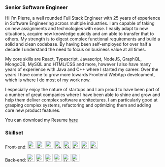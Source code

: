 ### Senior Software Engineer

Hi I’m Pierre, 
a well rounded Full Stack Engineer with 25 years of experience in Software Engineering across multiple industries. I am capable of taking on new assignments and technologies with ease. I easily adapt to new situations, acquire new knowledge quickly and am able to transfer that to others. My strength is to digest complex functional requirements and build a solid and clean codebase. By having been self-employed for over half a decade I understand the need to focus on business value at all times.

My core skills are React, Typescript, Javascript, NodeJS, GraphQL, MongoDB, MySQL and HTML/CSS and more, however I also have many years of experience with Java and C++ where I started my career. Over the years I have come to grow more towards Frontend WebApp development, which is where I do most of my work now.

I especially enjoy the nature of startups and I am proud to have been part of a number of great companies where I have been able to shine and grow and help them deliver complex software architectures. I am particularly good at grasping complex systems, refactoring and optimizing them and adding core new product features.

You can download my Resume [here](https://github.com/pierreh/pierreh/raw/main/PierreHavelaar%20Resume.pdf)

### Skillset
Front-end: 
<img src="https://camo.githubusercontent.com/ab4c3c731a174a63df861f7b118d6c8a6c52040a021a552628db877bd518fe84/68747470733a2f2f696d672e736869656c64732e696f2f62616467652f72656163742d2532333230323332612e7376673f7374796c653d666f722d7468652d6261646765266c6f676f3d7265616374266c6f676f436f6c6f723d253233363144414642" alt="React" style="max-width: 100%;" height="25px">
<img src="https://camo.githubusercontent.com/1fd83b444c69021016fa88c4da14c838aa05b2c6a41a397b271b0bd2a3db8b27/68747470733a2f2f696d672e736869656c64732e696f2f62616467652f2d547970655363726970742d3030374143433f7374796c653d666c61742d737175617265266c6f676f3d74797065736372697074266c696e6b3d68747470733a2f2f6769746875622e636f6d2f69616d67726966666f6e2f" alt="TypeScript" style="max-width: 100%;" height="25px">
<img src="https://camo.githubusercontent.com/e7fb1dea9bc0a6fe6a36367b8beac6b466fff3fca562129c73e6163e14f690b8/68747470733a2f2f696d672e736869656c64732e696f2f62616467652f2d4a6176615363726970742d626c61636b3f7374796c653d666c61742d737175617265266c6f676f3d6a617661736372697074266c696e6b3d68747470733a2f2f6769746875622e636f6d2f69616d67726966666f6e2f" alt="JavaScript" style="max-width: 100%;" height="25px">
<img src="https://camo.githubusercontent.com/885b0985fe963e8238b936dff767b703580241d3e4ded8ff1838db74ededf3e4/68747470733a2f2f696d672e736869656c64732e696f2f62616467652f2d48544d4c352d4533344632363f7374796c653d666c61742d737175617265266c6f676f3d68746d6c35266c6f676f436f6c6f723d7768697465266c696e6b3d68747470733a2f2f6769746875622e636f6d2f69616d67726966666f6e2f" alt="HTML5" style="max-width: 100%;" height="25px">
<img src="https://camo.githubusercontent.com/770c853bbbb6c6ccfb7ca3aa612cc9e28cce79b7e2f9bf0e83044b63a49ef562/68747470733a2f2f696d672e736869656c64732e696f2f62616467652f2d435353332d3135373242363f7374796c653d666c61742d737175617265266c6f676f3d63737333266c696e6b3d68747470733a2f2f6769746875622e636f6d2f69616d67726966666f6e2f" alt="CSS3" style="max-width: 100%;" height="25px">
<img src="https://camo.githubusercontent.com/2fc27046f4f87ebd887a6c17ec8548a9d3aaece35a0a526b651fbac493aa68e0/68747470733a2f2f696d672e736869656c64732e696f2f62616467652f2d426f6f7473747261702d3536334437433f7374796c653d666c61742d737175617265266c6f676f3d626f6f747374726170266c696e6b3d68747470733a2f2f6769746875622e636f6d2f69616d67726966666f6e2f" alt="Bootstrap" style="max-width: 100%;" height="25px">
<img src="https://camo.githubusercontent.com/b7395b00d152dc8f19cec61f582369bd580e31b8ed93d34646ec43aa675baa7c/68747470733a2f2f696d672e736869656c64732e696f2f62616467652f4e6578742d626c61636b3f7374796c653d666f722d7468652d6261646765266c6f676f3d6e6578742e6a73266c6f676f436f6c6f723d7768697465" alt="Next JS" style="max-width: 100%;" height="25px">
<img src="https://camo.githubusercontent.com/ec8056bddf659d21de39b358d9786e56731cd767117e091348411666a5e7eee6/68747470733a2f2f696d672e736869656c64732e696f2f62616467652f7461696c77696e646373732d2532333338423241432e7376673f7374796c653d666f722d7468652d6261646765266c6f676f3d7461696c77696e642d637373266c6f676f436f6c6f723d7768697465" alt="TailwindCSS" style="max-width: 100%;" height="25px">

Back-end:
<img src="https://camo.githubusercontent.com/f8a2aeb9ab2dc287302e4532f6bc50b84d2ac31b4c23515c160e9d9682d080b1/68747470733a2f2f696d672e736869656c64732e696f2f62616467652f2d4e6f64656a732d626c61636b3f7374796c653d666c61742d737175617265266c6f676f3d4e6f64652e6a73266c696e6b3d68747470733a2f2f6769746875622e636f6d2f69616d67726966666f6e2f" alt="Nodejs" style="max-width: 100%;" height="25px">
<img src="https://camo.githubusercontent.com/fa26cdb662920d74c32d5caa97bc25bc788686a88c7fb52b2adfafdf7378c3ac/68747470733a2f2f696d672e736869656c64732e696f2f62616467652f2d446f636b65722d626c61636b3f7374796c653d666c61742d737175617265266c6f676f3d646f636b6572266c696e6b3d68747470733a2f2f6769746875622e636f6d2f69616d67726966666f6e2f" alt="Docker" style="max-width: 100%;" height="25px">
<img src="https://camo.githubusercontent.com/fe1910c71ad2102dda2ceb57e535d70ae4f4e92b0b9709db7b1f811a161138b4/68747470733a2f2f696d672e736869656c64732e696f2f62616467652f2d4772617068514c2d4531303039383f7374796c653d666c61742d737175617265266c6f676f3d6772617068716c266c696e6b3d68747470733a2f2f6769746875622e636f6d2f69616d67726966666f6e2f" alt="GraphQL" style="max-width: 100%;" height="25px">
<img src="https://camo.githubusercontent.com/ac1ad27934f395c6867e2779a62915ec4e931a832bd7e5eb2f1a54d430db21dd/68747470733a2f2f696d672e736869656c64732e696f2f62616467652f2d41706f6c6c6f2532304772617068514c2d3331314338373f7374796c653d666c61742d737175617265266c6f676f3d61706f6c6c6f2d6772617068716c266c696e6b3d68747470733a2f2f6769746875622e636f6d2f69616d67726966666f6e2f" alt="Apollo GraphQL" style="max-width: 100%;" height="25px">
<img src="https://camo.githubusercontent.com/39f1d8a38637ae577477b5fcbef2fffe2adf91734e144ad250178c96bd2844f8/68747470733a2f2f696d672e736869656c64732e696f2f62616467652f2d4d6f6e676f44422d626c61636b3f7374796c653d666c61742d737175617265266c6f676f3d6d6f6e676f6462266c696e6b3d68747470733a2f2f6769746875622e636f6d2f69616d67726966666f6e2f" alt="MongoDB" style="max-width: 100%;" height="25px">
<img src="https://camo.githubusercontent.com/3a365c443a6775e741b14140e4521b4b97bcf3763a904fa7c6364d303175bca4/68747470733a2f2f696d672e736869656c64732e696f2f62616467652f2d506f737467726553514c2d3333363739313f7374796c653d666c61742d737175617265266c6f676f3d706f737467726573716c266c696e6b3d68747470733a2f2f6769746875622e636f6d2f69616d67726966666f6e2f" alt="PostgreSQL" style="max-width: 100%;" height="25px">

